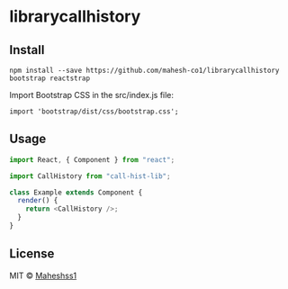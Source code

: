 # librarycallhistory

## Install

```INSTALLATION
npm install --save https://github.com/mahesh-co1/librarycallhistory bootstrap reactstrap
```

Import Bootstrap CSS in the src/index.js file:

```
import 'bootstrap/dist/css/bootstrap.css';

```

## Usage

```js
import React, { Component } from "react";

import CallHistory from "call-hist-lib";

class Example extends Component {
  render() {
    return <CallHistory />;
  }
}
```

## License

MIT © [Maheshss1](https://github.com/Maheshss1)
